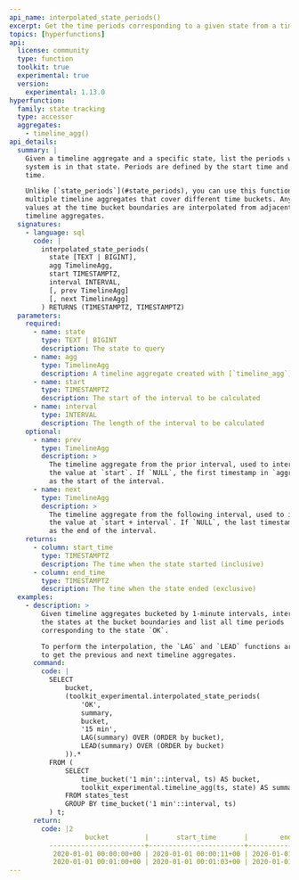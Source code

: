 ```yaml
---
api_name: interpolated_state_periods()
excerpt: Get the time periods corresponding to a given state from a timeline aggregate, interpolating values at time bucket boundaries
topics: [hyperfunctions]
api:
  license: community
  type: function
  toolkit: true
  experimental: true
  version:
    experimental: 1.13.0
hyperfunction:
  family: state tracking
  type: accessor
  aggregates:
    - timeline_agg()
api_details:
  summary: |
    Given a timeline aggregate and a specific state, list the periods when the
    system is in that state. Periods are defined by the start time and end
    time.

    Unlike [`state_periods`](#state_periods), you can use this function across
    multiple timeline aggregates that cover different time buckets. Any missing
    values at the time bucket boundaries are interpolated from adjacent
    timeline aggregates.
  signatures:
    - language: sql
      code: |
        interpolated_state_periods(
          state [TEXT | BIGINT],
          agg TimelineAgg,
          start TIMESTAMPTZ,
          interval INTERVAL,
          [, prev TimelineAgg]
          [, next TimelineAgg]
        ) RETURNS (TIMESTAMPTZ, TIMESTAMPTZ)
  parameters:
    required:
      - name: state
        type: TEXT | BIGINT
        description: The state to query
      - name: agg
        type: TimelineAgg
        description: A timeline aggregate created with [`timeline_agg`](#timeline_agg)
      - name: start
        type: TIMESTAMPTZ
        description: The start of the interval to be calculated
      - name: interval
        type: INTERVAL
        description: The length of the interval to be calculated
    optional:
      - name: prev
        type: TimelineAgg
        description: >
          The timeline aggregate from the prior interval, used to interpolate
          the value at `start`. If `NULL`, the first timestamp in `aggregate` is used
          as the start of the interval.
      - name: next
        type: TimelineAgg
        description: >
          The timeline aggregate from the following interval, used to interpolate
          the value at `start + interval`. If `NULL`, the last timestamp in `aggregate` is used
          as the end of the interval.
    returns:
      - column: start_time
        type: TIMESTAMPTZ
        description: The time when the state started (inclusive)
      - column: end_time
        type: TIMESTAMPTZ
        description: The time when the state ended (exclusive)
  examples:
    - description: >
        Given timeline aggregates bucketed by 1-minute intervals, interpolate
        the states at the bucket boundaries and list all time periods
        corresponding to the state `OK`.

        To perform the interpolation, the `LAG` and `LEAD` functions are used
        to get the previous and next timeline aggregates.
      command:
        code: |
          SELECT
              bucket,
              (toolkit_experimental.interpolated_state_periods(
                  'OK',
                  summary,
                  bucket,
                  '15 min',
                  LAG(summary) OVER (ORDER by bucket),
                  LEAD(summary) OVER (ORDER by bucket)
              )).*
          FROM (
              SELECT
                  time_bucket('1 min'::interval, ts) AS bucket,
                  toolkit_experimental.timeline_agg(ts, state) AS summary
              FROM states_test
              GROUP BY time_bucket('1 min'::interval, ts)
          ) t;
      return:
        code: |2
                   bucket         |       start_time       |        end_time
          ------------------------+------------------------+------------------------
           2020-01-01 00:00:00+00 | 2020-01-01 00:00:11+00 | 2020-01-01 00:15:00+00
           2020-01-01 00:01:00+00 | 2020-01-01 00:01:03+00 | 2020-01-01 00:16:00+00
---
```


